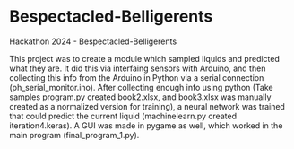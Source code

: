 # Bespectacled-Belligerents
Hackathon 2024 - Bespectacled-Belligerents


This project was to create a module which sampled liquids and predicted what they are. It did this via interfaing sensors with Arduino, and then collecting this info from the Arduino in Python via a serial connection (ph_serial_monitor.ino). After collecting enough info using python (Take samples program.py created book2.xlsx, and book3.xlsx was manually created as a normalized version for training), a neural network was trained that could predict the current liquid (machinelearn.py created iteration4.keras). A GUI was made in pygame as well, which worked in the main program (final_program_1.py).

